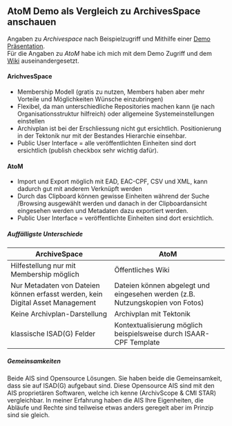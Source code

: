 ## AtoM Demo als Vergleich zu ArchivesSpace anschauen

Angaben zu _Archivespace_ nach Beispielzugriff und Mithilfe einer [Demo Präsentation](https://www.youtube.com/watch?v=GFc8rgQOYWg&list=PL3cxupmXL7WiXaHnpVquPrUUiLiDAMhg0).  
Für die Angaben zu _AtoM_ habe ich mich mit dem Demo Zugriff und dem [Wiki](https://wiki.accesstomemory.org/wiki/Main_Page) auseinandergesetzt.

#### ArichvesSpace
-	Membership Modell (gratis zu nutzen, Members haben aber mehr Vorteile und Möglichkeiten Wünsche einzubringen)
-	Flexibel, da man unterschiedliche Repositories machen kann (je nach Organisationsstruktur hilfreich) oder allgemeine Systemeinstellungen einstellen
-	Archivplan ist bei der Erschliessung nicht gut ersichtlich. Positionierung in der Tektonik nur mit der Bestandes Hierarchie einsehbar. 
-	Public User Interface = alle veröffentlichten Einheiten sind dort ersichtlich (publish checkbox sehr wichtig dafür).

#### AtoM
-	Import und Export möglich mit EAD, EAC-CPF, CSV und XML, kann dadurch gut mit anderem Verknüpft werden
-	Durch das Clipboard können gewisse Einheiten während der Suche /Browsing ausgewählt werden und danach in der Clipboardansicht eingesehen werden und Metadaten dazu exportiert werden.
-	Public User Interface = veröffentlichte Einheiten sind dort ersichtlich.

##### Auffälligste Unterschiede
| ArchiveSpace  | AtoM |
| ------------- | ------------- |
| Hilfestellung nur mit Membership möglich  | Öffentliches Wiki  |
| Nur Metadaten von Dateien können erfasst werden, kein Digital Asset Management  | Dateien können abgelegt und eingesehen werden (z.B. Nutzungskopien von Fotos)  |
| Keine Archivplan-Darstellung  | Archivplan mit Tektonik  |
| klassische ISAD(G) Felder  | Kontextualisierung möglich beispielsweise durch ISAAR-CPF Template  |

##### Gemeinsamkeiten
Beide AIS sind Opensource Lösungen. Sie haben beide die Gemeinsamkeit, dass sie auf ISAD(G) aufgebaut sind. Diese Opensource AIS sind mit den AIS proprietären Softwaren, welche ich kenne (ArchivScope & CMI STAR) vergleichbar. In meiner Erfahrung haben die AIS Ihre Eigenheiten, die Abläufe und Rechte sind teilweise etwas anders geregelt aber im Prinzip sind sie gleich. 
